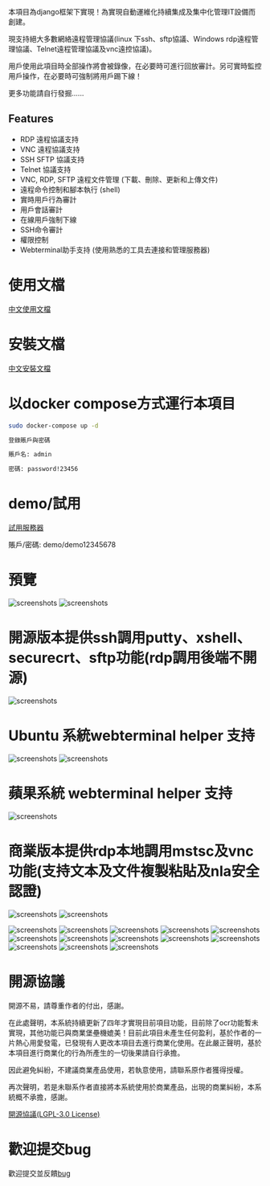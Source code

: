 本項目為django框架下實現！為實現自動運維化持續集成及集中化管理IT設備而創建。

現支持絕大多數網絡遠程管理協議(linux 下ssh、sftp協議、Windows rdp遠程管理協議、Telnet遠程管理協議及vnc遠控協議)。

用戶使用此項目時全部操作將會被錄像，在必要時可進行回放審計。另可實時監控用戶操作，在必要時可強制將用戶踢下線！

更多功能請自行發掘......

## Features

- RDP 遠程協議支持
- VNC 遠程協議支持
- SSH SFTP 協議支持
- Telnet 協議支持
- VNC, RDP, SFTP 遠程文件管理 (下載、刪除、更新和上傳文件)
- 遠程命令控制和腳本執行 (shell)
- 實時用戶行為審計
- 用戶會話審計
- 在線用戶強制下線
- SSH命令審計
- 權限控制
- Webterminal助手支持 (使用熟悉的工具去連接和管理服務器)

# 使用文檔

[中文使用文檔](./manual_zht.md)

# 安裝文檔

[中文安裝文檔](./install_zht.md)

# 以docker compose方式運行本項目

```sh
sudo docker-compose up -d

登錄賬戶與密碼

賬戶名: admin

密碼: password!23456
```

# demo/試用 

[試用服務器](http://193.112.194.114:8000/)

賬戶/密碼: demo/demo12345678

# 預覽
![screenshots](../screenshots/screenshots1.png  "screenshots")
![screenshots](../screenshots/screenshots2.gif  "screenshots")

# 開源版本提供ssh調用putty、xshell、securecrt、sftp功能(rdp調用後端不開源)
![screenshots](../screenshots/screenshots9.gif  "screenshots")
# Ubuntu 系統webterminal helper 支持
![screenshots](../screenshots/screenshotslinux1.gif  "screenshots")
![screenshots](../screenshots/screenshotslinux2.gif  "screenshots")
# 蘋果系統 webterminal helper 支持
![screenshots](../screenshots/screenshotsmac.gif  "screenshots")
# 商業版本提供rdp本地調用mstsc及vnc功能(支持文本及文件複製粘貼及nla安全認證)
![screenshots](../screenshots/screenshotmstsc.gif  "screenshots")
![screenshots](../screenshots/screenshotvnc.gif  "screenshots")

![screenshots](../screenshots/screenshots3.gif  "screenshots")
![screenshots](../screenshots/screenshots4.gif  "screenshots")
![screenshots](../screenshots/screenshots2.png  "screenshots")
![screenshots](../screenshots/screenshots5.gif  "screenshots")
![screenshots](../screenshots/screenshots3.png  "screenshots")
![screenshots](../screenshots/screenshots4.png  "screenshots")
![screenshots](../screenshots/screenshots5.png  "screenshots")
![screenshots](../screenshots/screenshots6.png  "screenshots")
![screenshots](../screenshots/screenshots7.png  "screenshots")
![screenshots](../screenshots/screenshots8.png  "screenshots")
![screenshots](../screenshots/screenshots6.gif  "screenshots")
![screenshots](../screenshots/screenshots7.gif  "screenshots")
![screenshots](../screenshots/screenshots8.gif  "screenshots")

# 開源協議
開源不易，請尊重作者的付出，感謝。

在此處聲明，本系統持續更新了四年才實現目前項目功能，目前除了ocr功能暫未實現，其他功能已與商業堡壘機媲美！目前此項目未產生任何盈利，基於作者的一片熱心用愛發電，已發現有人更改本項目去進行商業化使用。在此嚴正聲明，基於本項目進行商業化的行為所產生的一切後果請自行承擔。

因此避免糾紛，不建議商業產品使用，若執意使用，請聯系原作者獲得授權。

再次聲明，若是未聯系作者直接將本系統使用於商業產品，出現的商業糾紛，本系統概不承擔，感謝。

[開源協議(LGPL-3.0 License)](../LICENSE)


# 歡迎提交bug
歡迎提交並反饋[bug](https://github.com/jimmy201602/webterminal/issues/new)
